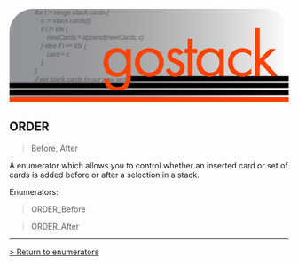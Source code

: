 ![Banner](../../images/gostack_SmallerTransparent.png)

<h2>ORDER</h2>

 > Before, After

A enumerator which allows you to control whether an inserted card or set of cards is added before or after a selection in a stack.

Enumerators:
 > ORDER_Before
 
 > ORDER_After

 ---

 [> Return to enumerators](../enumsAPI.md)